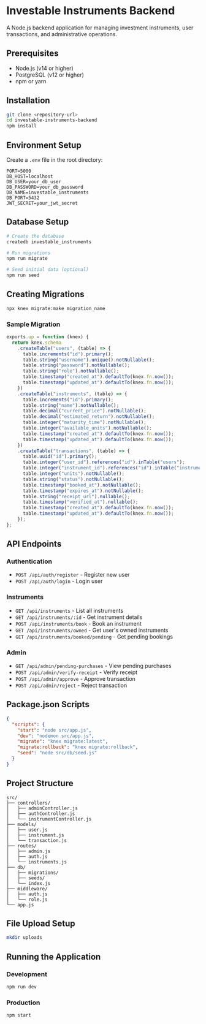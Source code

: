 # Investable Instruments Backend

A Node.js backend application for managing investment instruments, user transactions, and administrative operations.

## Prerequisites

- Node.js (v14 or higher)
- PostgreSQL (v12 or higher)
- npm or yarn

## Installation

```bash
git clone <repository-url>
cd investable-instruments-backend
npm install
```

## Environment Setup

Create a `.env` file in the root directory:

```env
PORT=5000
DB_HOST=localhost
DB_USER=your_db_user
DB_PASSWORD=your_db_password
DB_NAME=investable_instruments
DB_PORT=5432
JWT_SECRET=your_jwt_secret
```

## Database Setup

```bash
# Create the database
createdb investable_instruments

# Run migrations
npm run migrate

# Seed initial data (optional)
npm run seed
```

## Creating Migrations

```bash
npx knex migrate:make migration_name
```

### Sample Migration

```javascript
exports.up = function (knex) {
  return knex.schema
    .createTable("users", (table) => {
      table.increments("id").primary();
      table.string("username").unique().notNullable();
      table.string("password").notNullable();
      table.string("role").notNullable();
      table.timestamp("created_at").defaultTo(knex.fn.now());
      table.timestamp("updated_at").defaultTo(knex.fn.now());
    })
    .createTable("instruments", (table) => {
      table.increments("id").primary();
      table.string("name").notNullable();
      table.decimal("current_price").notNullable();
      table.decimal("estimated_return").notNullable();
      table.integer("maturity_time").notNullable();
      table.integer("available_units").notNullable();
      table.timestamp("created_at").defaultTo(knex.fn.now());
      table.timestamp("updated_at").defaultTo(knex.fn.now());
    })
    .createTable("transactions", (table) => {
      table.uuid("id").primary();
      table.integer("user_id").references("id").inTable("users");
      table.integer("instrument_id").references("id").inTable("instruments");
      table.integer("units").notNullable();
      table.string("status").notNullable();
      table.timestamp("booked_at").notNullable();
      table.timestamp("expires_at").notNullable();
      table.string("receipt_url").nullable();
      table.timestamp("verified_at").nullable();
      table.timestamp("created_at").defaultTo(knex.fn.now());
      table.timestamp("updated_at").defaultTo(knex.fn.now());
    });
};
```

## API Endpoints

### Authentication

- `POST /api/auth/register` - Register new user
- `POST /api/auth/login` - Login user

### Instruments

- `GET /api/instruments` - List all instruments
- `GET /api/instruments/:id` - Get instrument details
- `POST /api/instruments/book` - Book an instrument
- `GET /api/instruments/owned` - Get user's owned instruments
- `GET /api/instruments/booked/pending` - Get pending bookings

### Admin

- `GET /api/admin/pending-purchases` - View pending purchases
- `POST /api/admin/verify-receipt` - Verify receipt
- `POST /api/admin/approve` - Approve transaction
- `POST /api/admin/reject` - Reject transaction

## Package.json Scripts

```json
{
  "scripts": {
    "start": "node src/app.js",
    "dev": "nodemon src/app.js",
    "migrate": "knex migrate:latest",
    "migrate:rollback": "knex migrate:rollback",
    "seed": "node src/db/seed.js"
  }
}
```

## Project Structure

```
src/
├── controllers/
│   ├── adminController.js
│   ├── authController.js
│   └── instrumentController.js
├── models/
│   ├── user.js
│   ├── instrument.js
│   └── transaction.js
├── routes/
│   ├── admin.js
│   ├── auth.js
│   └── instruments.js
├── db/
│   ├── migrations/
│   ├── seeds/
│   └── index.js
├── middleware/
│   ├── auth.js
│   └── role.js
└── app.js
```

## File Upload Setup

```bash
mkdir uploads
```

## Running the Application

### Development

```bash
npm run dev
```

### Production

```bash
npm start
```
